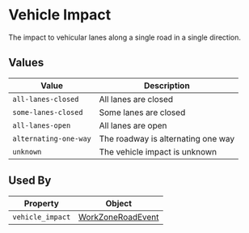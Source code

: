 # Vehicle Impact
The impact to vehicular lanes along a single road in a single direction.

## Values
Value | Description
--- | ---
`all-lanes-closed` | All lanes are closed
`some-lanes-closed` | Some lanes are closed
`all-lanes-open` | All lanes are open
`alternating-one-way` | The roadway is alternating one way
`unknown` | The vehicle impact is unknown

## Used By
Property | Object
--- | ---
`vehicle_impact` | [WorkZoneRoadEvent](/spec-content/objects/WorkZoneRoadEvent.md)

